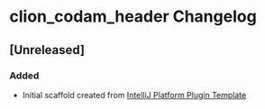 <!-- Keep a Changelog guide -> https://keepachangelog.com -->

# clion_codam_header Changelog

## [Unreleased]
### Added
- Initial scaffold created from [IntelliJ Platform Plugin Template](https://github.com/JetBrains/intellij-platform-plugin-template)
